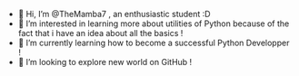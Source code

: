 - 👋 Hi, I’m @TheMamba7 , an enthusiastic student :D
- 👀 I’m interested in learning more about utilities of Python because of the fact that i have an idea about all the basics !
- 🌱 I’m currently learning how to become a successful Python Developper !
- 💞️ I’m looking to explore new world on GitHub !

<!---
TheMamba7/TheMamba7 is a ✨ special ✨ repository because its `README.md` (this file) appears on your GitHub profile.
You can click the Preview link to take a look at your changes.
--->
